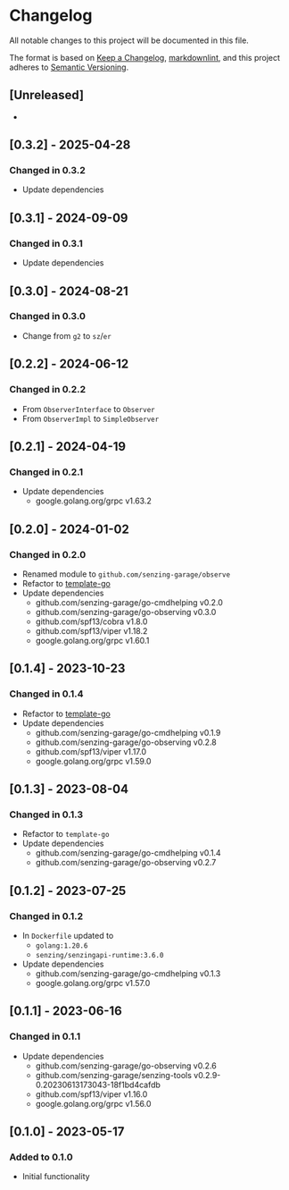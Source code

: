 # Changelog

All notable changes to this project will be documented in this file.

The format is based on [Keep a Changelog], [markdownlint],
and this project adheres to [Semantic Versioning].

## [Unreleased]

-

## [0.3.2] - 2025-04-28

### Changed in 0.3.2

- Update dependencies

## [0.3.1] - 2024-09-09

### Changed in 0.3.1

- Update dependencies

## [0.3.0] - 2024-08-21

### Changed in 0.3.0

- Change from `g2` to `sz`/`er`

## [0.2.2] - 2024-06-12

### Changed in 0.2.2

- From `ObserverInterface` to `Observer`
- From `ObserverImpl` to `SimpleObserver`

## [0.2.1] - 2024-04-19

### Changed in 0.2.1

- Update dependencies
  - google.golang.org/grpc v1.63.2

## [0.2.0] - 2024-01-02

### Changed in 0.2.0

- Renamed module to `github.com/senzing-garage/observe`
- Refactor to [template-go](https://github.com/senzing-garage/template-go)
- Update dependencies
  - github.com/senzing-garage/go-cmdhelping v0.2.0
  - github.com/senzing-garage/go-observing v0.3.0
  - github.com/spf13/cobra v1.8.0
  - github.com/spf13/viper v1.18.2
  - google.golang.org/grpc v1.60.1

## [0.1.4] - 2023-10-23

### Changed in  0.1.4

- Refactor to [template-go](https://github.com/senzing-garage/template-go)
- Update dependencies
  - github.com/senzing-garage/go-cmdhelping v0.1.9
  - github.com/senzing-garage/go-observing v0.2.8
  - github.com/spf13/viper v1.17.0
  - google.golang.org/grpc v1.59.0

## [0.1.3] - 2023-08-04

### Changed in  0.1.3

- Refactor to `template-go`
- Update dependencies
  - github.com/senzing-garage/go-cmdhelping v0.1.4
  - github.com/senzing-garage/go-observing v0.2.7

## [0.1.2] - 2023-07-25

### Changed in  0.1.2

- In `Dockerfile` updated to
  - `golang:1.20.6`
  - `senzing/senzingapi-runtime:3.6.0`
- Update dependencies
  - github.com/senzing-garage/go-cmdhelping v0.1.3
  - google.golang.org/grpc v1.57.0

## [0.1.1] - 2023-06-16

### Changed in  0.1.1

- Update dependencies
  - github.com/senzing-garage/go-observing v0.2.6
  - github.com/senzing-garage/senzing-tools v0.2.9-0.20230613173043-18f1bd4cafdb
  - github.com/spf13/viper v1.16.0
  - google.golang.org/grpc v1.56.0

## [0.1.0] - 2023-05-17

### Added to 0.1.0

- Initial functionality

[Keep a Changelog]: https://keepachangelog.com/en/1.0.0/
[markdownlint]: https://dlaa.me/markdownlint/
[Semantic Versioning]: https://semver.org/spec/v2.0.0.html
